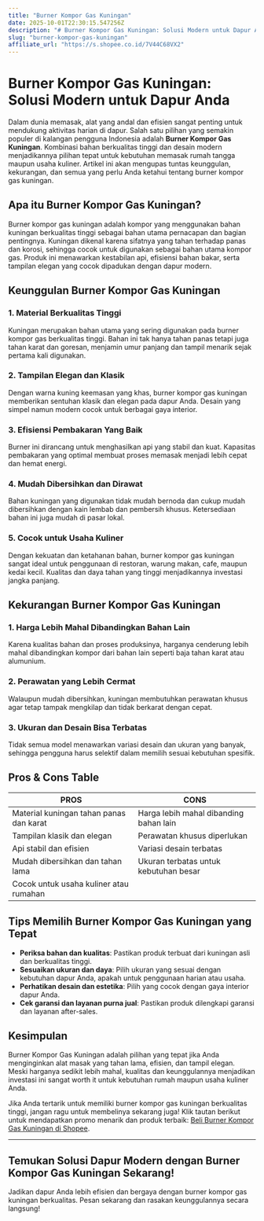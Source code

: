 ```yaml
---
title: "Burner Kompor Gas Kuningan"
date: 2025-10-01T22:30:15.547256Z
description: "# Burner Kompor Gas Kuningan: Solusi Modern untuk Dapur Anda..."
slug: "burner-kompor-gas-kuningan"
affiliate_url: "https://s.shopee.co.id/7V44C68VX2"
---
```

# Burner Kompor Gas Kuningan: Solusi Modern untuk Dapur Anda

Dalam dunia memasak, alat yang andal dan efisien sangat penting untuk mendukung aktivitas harian di dapur. Salah satu pilihan yang semakin populer di kalangan pengguna Indonesia adalah **Burner Kompor Gas Kuningan**. Kombinasi bahan berkualitas tinggi dan desain modern menjadikannya pilihan tepat untuk kebutuhan memasak rumah tangga maupun usaha kuliner. Artikel ini akan mengupas tuntas keunggulan, kekurangan, dan semua yang perlu Anda ketahui tentang burner kompor gas kuningan.

## Apa itu Burner Kompor Gas Kuningan?

Burner kompor gas kuningan adalah kompor yang menggunakan bahan kuningan berkualitas tinggi sebagai bahan utama pernacapan dan bagian pentingnya. Kuningan dikenal karena sifatnya yang tahan terhadap panas dan korosi, sehingga cocok untuk digunakan sebagai bahan utama kompor gas. Produk ini menawarkan kestabilan api, efisiensi bahan bakar, serta tampilan elegan yang cocok dipadukan dengan dapur modern.

## Keunggulan Burner Kompor Gas Kuningan

### 1. Material Berkualitas Tinggi

Kuningan merupakan bahan utama yang sering digunakan pada burner kompor gas berkualitas tinggi. Bahan ini tak hanya tahan panas tetapi juga tahan karat dan goresan, menjamin umur panjang dan tampil menarik sejak pertama kali digunakan.

### 2. Tampilan Elegan dan Klasik

Dengan warna kuning keemasan yang khas, burner kompor gas kuningan memberikan sentuhan klasik dan elegan pada dapur Anda. Desain yang simpel namun modern cocok untuk berbagai gaya interior.

### 3. Efisiensi Pembakaran Yang Baik

Burner ini dirancang untuk menghasilkan api yang stabil dan kuat. Kapasitas pembakaran yang optimal membuat proses memasak menjadi lebih cepat dan hemat energi.

### 4. Mudah Dibersihkan dan Dirawat

Bahan kuningan yang digunakan tidak mudah bernoda dan cukup mudah dibersihkan dengan kain lembab dan pembersih khusus. Ketersediaan bahan ini juga mudah di pasar lokal.

### 5. Cocok untuk Usaha Kuliner

Dengan kekuatan dan ketahanan bahan, burner kompor gas kuningan sangat ideal untuk penggunaan di restoran, warung makan, cafe, maupun kedai kecil. Kualitas dan daya tahan yang tinggi menjadikannya investasi jangka panjang.

## Kekurangan Burner Kompor Gas Kuningan

### 1. Harga Lebih Mahal Dibandingkan Bahan Lain

Karena kualitas bahan dan proses produksinya, harganya cenderung lebih mahal dibandingkan kompor dari bahan lain seperti baja tahan karat atau alumunium.

### 2. Perawatan yang Lebih Cermat

Walaupun mudah dibersihkan, kuningan membutuhkan perawatan khusus agar tetap tampak mengkilap dan tidak berkarat dengan cepat.

### 3. Ukuran dan Desain Bisa Terbatas

Tidak semua model menawarkan variasi desain dan ukuran yang banyak, sehingga pengguna harus selektif dalam memilih sesuai kebutuhan spesifik.

## Pros & Cons Table

| PROS                                     | CONS                                        |
|------------------------------------------|----------------------------------------------|
| Material kuningan tahan panas dan karat | Harga lebih mahal dibanding bahan lain    |
| Tampilan klasik dan elegan             | Perawatan khusus diperlukan               |
| Api stabil dan efisien                   | Variasi desain terbatas                  |
| Mudah dibersihkan dan tahan lama         | Ukuran terbatas untuk kebutuhan besar  |
| Cocok untuk usaha kuliner atau rumahan  |                                              |

## Tips Memilih Burner Kompor Gas Kuningan yang Tepat

- **Periksa bahan dan kualitas**: Pastikan produk terbuat dari kuningan asli dan berkualitas tinggi.
- **Sesuaikan ukuran dan daya**: Pilih ukuran yang sesuai dengan kebutuhan dapur Anda, apakah untuk penggunaan harian atau usaha.
- **Perhatikan desain dan estetika**: Pilih yang cocok dengan gaya interior dapur Anda.
- **Cek garansi dan layanan purna jual**: Pastikan produk dilengkapi garansi dan layanan after-sales.

## Kesimpulan

Burner Kompor Gas Kuningan adalah pilihan yang tepat jika Anda menginginkan alat masak yang tahan lama, efisien, dan tampil elegan. Meski harganya sedikit lebih mahal, kualitas dan keunggulannya menjadikan investasi ini sangat worth it untuk kebutuhan rumah maupun usaha kuliner Anda.

Jika Anda tertarik untuk memiliki burner kompor gas kuningan berkualitas tinggi, jangan ragu untuk membelinya sekarang juga! Klik tautan berikut untuk mendapatkan promo menarik dan produk terbaik: [Beli Burner Kompor Gas Kuningan di Shopee](https://s.shopee.co.id/7V44C68VX2).

---

## Temukan Solusi Dapur Modern dengan Burner Kompor Gas Kuningan Sekarang!

Jadikan dapur Anda lebih efisien dan bergaya dengan burner kompor gas kuningan berkualitas. Pesan sekarang dan rasakan keunggulannya secara langsung!